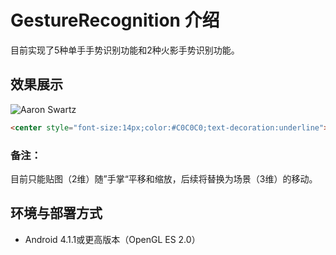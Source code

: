 # GestureRecognition 介绍
目前实现了5种单手手势识别功能和2种火影手势识别功能。

## 效果展示
![Aaron Swartz](https://raw.githubusercontent.com/sususuyan/aiyinyue/main/Gesture-Recognition/test-image/FiveWithRainwater.jpg)

```html
<center style="font-size:14px;color:#C0C0C0;text-decoration:underline">图1.知乎</center>
```

### 备注：
目前只能贴图（2维）随”手掌“平移和缩放，后续将替换为场景（3维）的移动。

## 环境与部署方式
* Android 4.1.1或更高版本（OpenGL ES 2.0）
